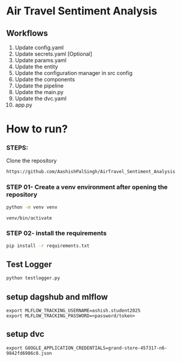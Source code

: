 # Air Travel Sentiment Analysis

## Workflows

1. Update config.yaml
2. Update secrets.yaml [Optional]
3. Update params.yaml
4. Update the entity
5. Update the configuration manager in src config
6. Update the components
7. Update the pipeline 
8. Update the main.py
9. Update the dvc.yaml
10. app.py

# How to run?
### STEPS:

Clone the repository

```bash
https://github.com/AashishPalSingh/AirTravel_Sentiment_Analysis
```
### STEP 01- Create a venv environment after opening the repository

```bash
python -m venv venv
```

```bash
venv/bin/activate
```

### STEP 02- install the requirements
```bash
pip install -r requirements.txt
```


## Test Logger
```bash
python testlogger.py
```

## setup dagshub and mlflow 

```
export MLFLOW_TRACKING_USERNAME=ashish.student2025
export MLFLOW_TRACKING_PASSWORD=<password/token>
```

## setup dvc 

```
export GOOGLE_APPLICATION_CREDENTIALS=grand-store-457317-n6-9842fd6986c8.json
```